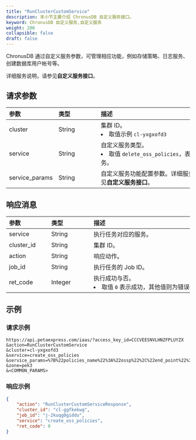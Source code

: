 ```yaml
---
title: "RunClusterCustomService"
description: 本小节主要介绍 ChronusDB 自定义服务接口。 
keyword: ChronusDB 自定义服务,自定义服务
weight: 200
collapsible: false
draft: false
---
```


ChronusDB 通过自定义服务参数，可管理相应功能，例如存储策略、日志服务、创建数据库用户帐号等。

详细服务说明，请参见**自定义服务接口**。

## 请求参数

|<span style="display:inline-block;width:100px">参数</span> |<span style="display:inline-block;width:100px">类型</span>|<span style="display:inline-block;width:380px">描述</span>|<span style="display:inline-block;width:100px">是否必选</span>|
| :--- | :--- | :--- | :--- |
| cluster        | String | 集群 ID。<li>取值示例 `cl-yxgxofd3`  | Yes      |
| service        | String | 自定义服务类型。<li>取值 `delete_oss_policies`，表示删除存储策略服务。 | Yes      |
| service_params | String | 自定义服务功能配置参数。详细服务参数说明，请参见**自定义服务接口**。 | Yes |

## 响应消息

|<span style="display:inline-block;width:100px">参数</span> |<span style="display:inline-block;width:100px">类型</span>|<span style="display:inline-block;width:380px">描述</span>|
| :--- | :--- | :--- | 
| service    | String  | 执行任务对应的服务。                           |
| cluster_id | String  | 集群 ID。                                      |
| action     | String  | 响应动作。                                     |
| job_id     | String  | 执行任务的 Job ID。                            |
| ret_code   | Integer | 执行成功与否。<li>取值 `0` 表示成功，其他值则为错误代码。 |

## 示例

### 请求示例

```url
https://api.petaexpress.com/iaas/?access_key_id=CCCVEESNVLHNZFPLUYZX
&action=RunClusterCustomService
&cluster=cl-yxgxofd3
&service=create_oss_policies
&service_params=%7B%22policies_name%22%3A%22ossp%22%2C%22end_point%22%3A%22https%3A%2F%2Fs3.pek3b.petaexpress.com%2Fqingstor%bucketname%2Fpath%2F%22%2C%22key_secret%22%3A%22e1O5aUrS8FhgSwjanP%22%2C%22key_id%22%3A%22TEM%22%7D
&zone=pek3
&<COMMON_PARAMS>
```

### 响应示例

```json
{
    "action": "RunClusterCustomServiceResponse",
    "cluster_id": "cl-ggfkekwg",
    "job_id": "j-2kuqg0giddu",
    "service": "create_oss_policies",
    "ret_code": 0
}
```
